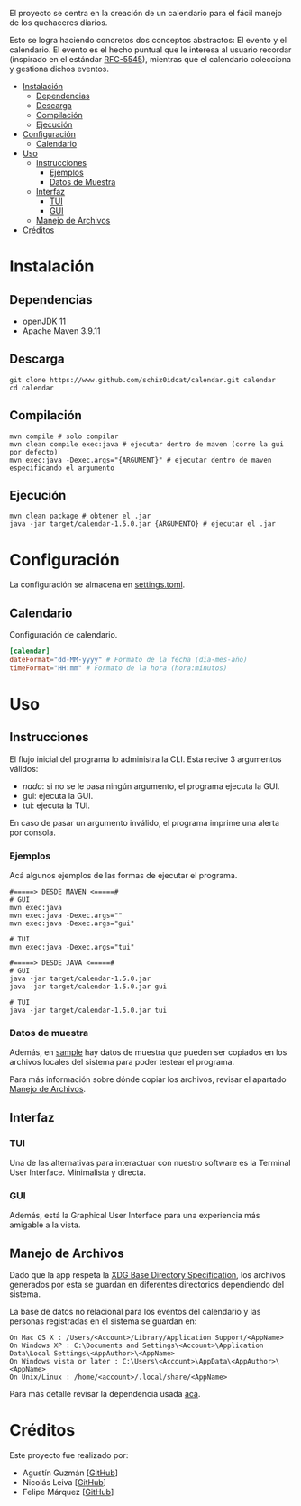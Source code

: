 El proyecto se centra en la creación de un calendario para el fácil manejo de los quehaceres diarios.

Esto se logra haciendo concretos dos conceptos abstractos: El evento y el calendario.
El evento es el hecho puntual que le interesa al usuario recordar
(inspirado en el estándar [RFC-5545](https://www.rfc-editor.org/rfc/rfc5545.html)),
mientras que el calendario colecciona y gestiona dichos eventos.

* [Instalación](#Instalación)
    * [Dependencias](#Dependencias)
    * [Descarga](#Descarga)
    * [Compilación](#Compilación)
    * [Ejecución](#Ejecución)
* [Configuración](#Configuración)
    * [Calendario](#Calendario)
* [Uso](#Uso)
    * [Instrucciones](#Instrucciones)
        * [Ejemplos](#Ejemplos)
        * [Datos de Muestra](#Datos-de-Muestra)
    * [Interfaz](#Interfaz)
        * [TUI](#TUI)
        * [GUI](#GUI)
    * [Manejo de Archivos](#Manejo-de-Archivos)
* [Créditos](#Créditos) 

# Instalación
## Dependencias
- openJDK 11
- Apache Maven 3.9.11

## Descarga
```
git clone https://www.github.com/schiz0idcat/calendar.git calendar
cd calendar
```

## Compilación
```
mvn compile # solo compilar
mvn clean compile exec:java # ejecutar dentro de maven (corre la gui por defecto)
mvn exec:java -Dexec.args="{ARGUMENT}" # ejecutar dentro de maven especificando el argumento
```

## Ejecución
```
mvn clean package # obtener el .jar
java -jar target/calendar-1.5.0.jar {ARGUMENTO} # ejecutar el .jar
```

# Configuración
La configuración se almacena en [settings.toml](./resources/settings.toml).

## Calendario
Configuración de calendario.

```toml
[calendar]
dateFormat="dd-MM-yyyy" # Formato de la fecha (día-mes-año)
timeFormat="HH:mm" # Formato de la hora (hora:minutos)
```

# Uso
## Instrucciones
El flujo inicial del programa lo administra la CLI.
Esta recive 3 argumentos válidos:
- *nada*: si no se le pasa ningún argumento, el programa ejecuta la GUI.
- gui: ejecuta la GUI.
- tui: ejecuta la TUI.

En caso de pasar un argumento inválido, el programa imprime una alerta por consola.

### Ejemplos
Acá algunos ejemplos de las formas de ejecutar el programa.

```
#=====> DESDE MAVEN <=====#
# GUI
mvn exec:java
mvn exec:java -Dexec.args=""
mvn exec:java -Dexec.args="gui"

# TUI
mvn exec:java -Dexec.args="tui"

#=====> DESDE JAVA <=====#
# GUI
java -jar target/calendar-1.5.0.jar
java -jar target/calendar-1.5.0.jar gui

# TUI
java -jar target/calendar-1.5.0.jar tui
```

### Datos de muestra
Además, en [sample](./resources/sample/) hay datos de muestra que pueden ser copiados en los archivos locales del sistema
para poder testear el programa.

Para más información sobre dónde copiar los archivos, revisar el apartado [Manejo de Archivos](#Manejo-de-Archivos).

## Interfaz
### TUI
Una de las alternativas para interactuar con nuestro software es la Terminal User Interface.
Minimalista y directa.

### GUI
Además, está la Graphical User Interface para una experiencia más amigable a la vista.

## Manejo de Archivos
Dado que la app respeta la [XDG Base Directory Specification](https://specifications.freedesktop.org/basedir-spec/latest/), los archivos generados por esta se guardan en diferentes directorios dependiendo del sistema.

La base de datos no relacional para los eventos del calendario y las personas registradas en el sistema se guardan en:

```
On Mac OS X : /Users/<Account>/Library/Application Support/<AppName>
On Windows XP : C:\Documents and Settings\<Account>\Application Data\Local Settings\<AppAuthor>\<AppName>
On Windows vista or later : C:\Users\<Account>\AppData\<AppAuthor>\<AppName>
On Unix/Linux : /home/<account>/.local/share/<AppName>
```

Para más detalle revisar la dependencia usada [acá](https://github.com/harawata/appdirs).

# Créditos
Este proyecto fue realizado por:
- Agustín Guzmán [[GitHub](https://github.com/Schiz0idCat)]
- Nicolás Leiva [[GitHub](https://github.com/nico0417)]
- Felipe Márquez [[GitHub](https://github.com/fmarquezmu)]
